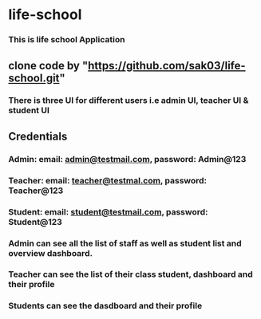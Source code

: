 # life-school

### This is life school Application 
## clone code by "https://github.com/sak03/life-school.git"

### There is three UI for different users i.e admin UI, teacher UI & student UI

## Credentials 
### Admin: email: admin@testmail.com, password: Admin@123
### Teacher: email: teacher@testmal.com, password: Teacher@123
### Student: email: student@testmail.com, password: Student@123

### Admin can see all the list of staff as well as student list and overview dashboard.
### Teacher can see the list of their class student, dashboard and their profile
### Students can see the dasdboard and their profile

